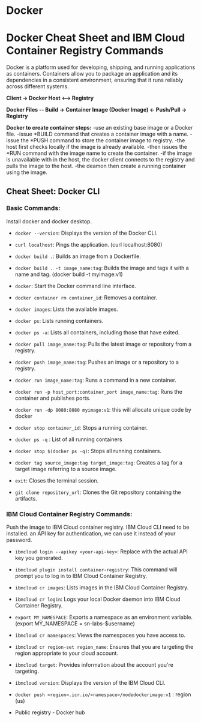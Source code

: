 # Docker 

# Docker Cheat Sheet and IBM Cloud Container Registry Commands

Docker is a platform used for developing, shipping, and running applications as containers. Containers allow you to package an application and its dependencies in a consistent environment, ensuring that it runs reliably across different systems.

**Client -> Docker Host <--> Registry**

**Docker Files -- Build -> Container Image (Docker Image) <- Push/Pull -> Registry**

**Docker to create container steps:**
-use an existing base image or a Docker file.
-issue *BUILD command that creates a container image with a name.
-issue the *PUSH command to store the container image to registry.
-the host first checks locally if the image is already available.
-then issues the *RUN command with the image name to create the container.
-if the image is unavailable with in the host, the docker client connects to the registry and pulls the image to the host.
-the deamon then create a running container using the image.




## Cheat Sheet: Docker CLI

### Basic Commands:

Install docker and docker desktop.


- `docker --version`: Displays the version of the Docker CLI.
- `curl localhost`: Pings the application.  (curl localhost:8080)
- `docker build .`: Builds an image from a Dockerfile.
- `docker build . -t image_name:tag`: Builds the image and tags it with a name and tag.  (docker build -t myimage:v1)
- `docker`: Start the Docker command line interface.
- `docker container rm container_id`: Removes a container.
- `docker images`: Lists the available images.
- `docker ps`: Lists running containers.
- `docker ps -a`: Lists all containers, including those that have exited.
- `docker pull image_name:tag`: Pulls the latest image or repository from a registry.
- `docker push image_name:tag`: Pushes an image or a repository to a registry.
- `docker run image_name:tag`: Runs a command in a new container.
- `docker run -p host_port:container_port image_name:tag`: Runs the container and publishes ports.
- `docker run -dp 8080:8080 myimage:v1`:  this will allocate unique code by docker 
- `docker stop container_id`: Stops a running container.
- `docker ps -q` : List of all running containers
- `docker stop $(docker ps -q)`: Stops all running containers.
- `docker tag source_image:tag target_image:tag`: Creates a tag for a target image referring to a source image.
- `exit`: Closes the terminal session.

- `git clone repository_url`: Clones the Git repository containing the artifacts.

### IBM Cloud Container Registry Commands:
 Push the image to IBM Cloud container registry.
 IBM Cloud CLI need to be installed.
 an API key for authentication, we can use it instead of your password.
 
- `ibmcloud login --apikey <your-api-key>`: Replace <your-api-key> with the actual API key you generated.
- `ibmcloud plugin install container-registry`: This command will prompt you to log in to IBM Cloud Container Registry.
- `ibmcloud cr images`: Lists images in the IBM Cloud Container Registry.
- `ibmcloud cr login`: Logs your local Docker daemon into IBM Cloud Container Registry.
- `export MY_NAMESPACE`: Exports a namespace as an environment variable. (export MY_NAMESPACE = sn-labs-$username)
- `ibmcloud cr namespaces`: Views the namespaces you have access to.
- `ibmcloud cr region-set region_name`: Ensures that you are targeting the region appropriate to your cloud account.
- `ibmcloud target`: Provides information about the account you're targeting.
- `ibmcloud version`: Displays the version of the IBM Cloud CLI.
- `docker push <region>.icr.io/<namespace>/nodedockerimage:v1` : region (us)


- Public registry - Docker hub